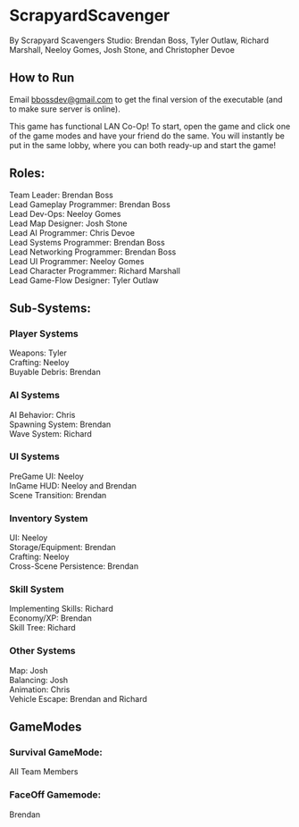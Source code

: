 # ScrapyardScavenger

By Scrapyard Scavengers Studio:
Brendan Boss, Tyler Outlaw, Richard Marshall, Neeloy Gomes, Josh Stone, and Christopher Devoe

## How to Run
Email bbossdev@gmail.com to get the final version of the executable (and to make sure server is online).

This game has functional LAN Co-Op! To start, open the game and click one of the game modes and have your friend do the same. You will instantly be put in the same lobby, where you can both ready-up and start the game!

## Roles:
Team Leader: Brendan Boss  
Lead Gameplay Programmer: Brendan Boss   
Lead Dev-Ops: Neeloy Gomes  
Lead Map Designer: Josh Stone  
Lead AI Programmer: Chris Devoe  
Lead Systems Programmer: Brendan Boss  
Lead Networking Programmer: Brendan Boss  
Lead UI Programmer: Neeloy Gomes  
Lead Character Programmer: Richard Marshall  
Lead Game-Flow Designer: Tyler Outlaw  

## Sub-Systems:
### Player Systems
Weapons: Tyler  
Crafting: Neeloy  
Buyable Debris: Brendan  

### AI Systems
AI Behavior: Chris  
Spawning System: Brendan  
Wave System: Richard  

### UI Systems
PreGame UI: Neeloy  
InGame HUD: Neeloy and Brendan  
Scene Transition: Brendan  

### Inventory System
UI: Neeloy  
Storage/Equipment: Brendan  
Crafting: Neeloy  
Cross-Scene Persistence: Brendan  

### Skill System
Implementing Skills: Richard  
Economy/XP: Brendan  
Skill Tree: Richard  

### Other Systems
Map: Josh  
Balancing: Josh  
Animation: Chris  
Vehicle Escape: Brendan and Richard  

## GameModes
### Survival GameMode:
All Team Members

### FaceOff Gamemode:
Brendan  

